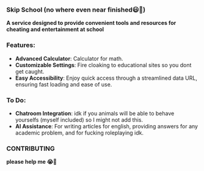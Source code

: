 ### Skip School  (no where even near finished😃🔫)
**A service designed to provide convenient tools and resources for cheating and entertainment at school**

### Features:  
- **Advanced Calculator**: Calculator for math.
- **Customizable Settings**: Fire cloaking to educational sites so you dont get caught.
- **Easy Accessibility**: Enjoy quick access through a streamlined data URL, ensuring fast loading and ease of use.

### To Do:  
- **Chatroom Integration**: idk if you animals will be able to behave yourselfs (myself included) so I might not add this.
- **AI Assistance**: For writing articles for english, providing answers for any academic problem, and for fucking roleplaying idk.

### CONTRIBUTING
**please help me 😭🙏**
